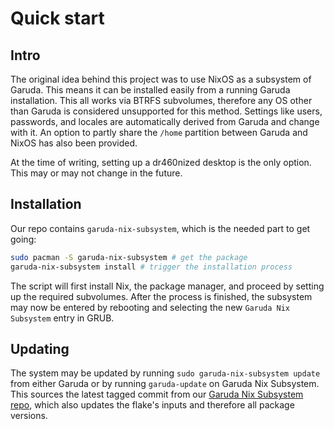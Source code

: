 # Quick start

## Intro

The original idea behind this project was to use NixOS as a subsystem of Garuda. This means it can be installed easily from a running Garuda installation. This all works via BTRFS subvolumes, therefore any OS other than Garuda is considered unsupported for this method. Settings like users, passwords, and locales are automatically derived from Garuda and change with it. An option to partly share the `/home` partition between Garuda and NixOS has also been provided.

At the time of writing, setting up a dr460nized desktop is the only option. This may or may not change in the future.

## Installation

Our repo contains `garuda-nix-subsystem`, which is the needed part to get going:

```sh
sudo pacman -S garuda-nix-subsystem # get the package
garuda-nix-subsystem install # trigger the installation process
```

The script will first install Nix, the package manager, and proceed by setting up the required subvolumes. After the process is finished, the subsystem may now be entered by rebooting and selecting the new `Garuda Nix Subsystem` entry in GRUB.

## Updating

The system may be updated by running `sudo garuda-nix-subsystem update` from either Garuda or by running `garuda-update` on Garuda Nix Subsystem. This sources the latest tagged commit from our [Garuda Nix Subsystem repo](https://gitlab.com/garuda-linux/garuda-nix-subsystem), which also updates the flake's inputs and therefore all package versions.
